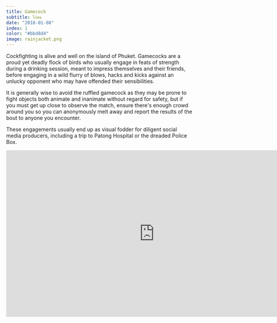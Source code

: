 ```yaml
---
title: Gamecock
subtitle: ไก่ชน
date: "2018-01-08"
index: 1
color: "#bbd8d4"
image: rainjacket.png
---
```


Cockfighting is alive and well on the island of Phuket. Gamecocks are a proud yet deadly flock of birds who usually engage in feats of strength during a drinking session, meant to impress themselves and their friends, before engaging in a wild flurry of blows, hacks and kicks against an unlucky opponent who may have offended their sensibilities.

It is generally wise to avoid the ruffled gamecock as they may be prone to fight objects both animate and inanimate without regard for safety, but if you must get up close to observe the match, ensure there's enough crowd around you so you can anonymously melt away and report the results of the bout to anyone you encounter.

These engagements usually end up as visual fodder for diligent social media producers, including a trip to Patong Hospital or the dreaded Police Box.

<iframe width="800" height="450" src="https://www.youtube.com/embed/78ySiCCkySA" frameborder="0" gesture="media" allow="encrypted-media" allowfullscreen></iframe>
